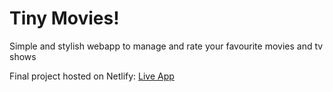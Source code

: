 # Tiny Movies!

Simple and stylish webapp to manage and rate your favourite movies and tv shows

Final project hosted on Netlify: [Live App](https://tinymovies.netlify.app/)
